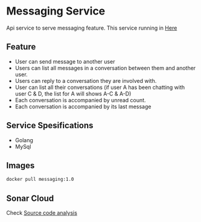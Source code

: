 # Messaging Service
Api service to serve messaging feature. This service running in [Here](http://101.50.0.19:8005/)
## Feature
- User can send message to another user
- Users can list all messages in a conversation between them and another user.
- Users can reply to a conversation they are involved with.
- User can list all their conversations (if user A has been chatting with user C & D, the list for A will shows A-C & A-D)
- Each conversation is accompanied by unread count.
- Each conversation is accompanied by its last message
## Service Spesifications
- Golang
- MySql
## Images
```md
docker pull messaging:1.0
```
## Sonar Cloud
Check [Source code analysis](https://sonarcloud.io/project/overview?id=mhakimamransyah)

